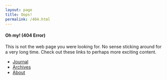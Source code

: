 ```yaml
---
layout: page
title: Oops!
permalink: /404.html
---
```


#### Oh my! (404 Error)

This is not the web page you were looking for.  No sense sticking around for a very long time.  Check out these links to perhaps more exciting content.

* [Journal](/)
* [Archives](/archives/)
* [About](/about/)

